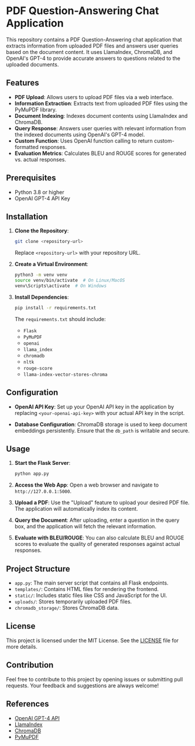# PDF Question-Answering Chat Application

This repository contains a PDF Question-Answering chat application that extracts information from uploaded PDF files and answers user queries based on the document content. It uses LlamaIndex, ChromaDB, and OpenAI's GPT-4 to provide accurate answers to questions related to the uploaded documents.

## Features

- **PDF Upload**: Allows users to upload PDF files via a web interface.
- **Information Extraction**: Extracts text from uploaded PDF files using the PyMuPDF library.
- **Document Indexing**: Indexes document contents using LlamaIndex and ChromaDB.
- **Query Response**: Answers user queries with relevant information from the indexed documents using OpenAI's GPT-4 model.
- **Custom Function**: Uses OpenAI function calling to return custom-formatted responses.
- **Evaluation Metrics**: Calculates BLEU and ROUGE scores for generated vs. actual responses.

## Prerequisites

- Python 3.8 or higher
- OpenAI GPT-4 API Key

## Installation

1. **Clone the Repository**:
    ```bash
    git clone <repository-url>
    ```
    Replace `<repository-url>` with your repository URL.

2. **Create a Virtual Environment**:
    ```bash
    python3 -m venv venv
    source venv/bin/activate  # On Linux/MacOS
    venv\Scripts\activate  # On Windows
    ```

3. **Install Dependencies**:
    ```bash
    pip install -r requirements.txt
    ```

    The `requirements.txt` should include:
    - `Flask`
    - `PyMuPDF`
    - `openai`
    - `llama_index`
    - `chromadb`
    - `nltk`
    - `rouge-score`
    - `llama-index-vector-stores-chroma`
    

## Configuration

- **OpenAI API Key**:
  Set up your OpenAI API key in the application by replacing `<your-openai-api-key>` with your actual API key in the script.

- **Database Configuration**:
  ChromaDB storage is used to keep document embeddings persistently. Ensure that the `db_path` is writable and secure.

## Usage

1. **Start the Flask Server**:
    ```bash
    python app.py
    ```

2. **Access the Web App**:
   Open a web browser and navigate to `http://127.0.0.1:5000`.

3. **Upload a PDF**:
   Use the "Upload" feature to upload your desired PDF file. The application will automatically index its content.

4. **Query the Document**:
   After uploading, enter a question in the query box, and the application will fetch the relevant information.

5. **Evaluate with BLEU/ROUGE**:
   You can also calculate BLEU and ROUGE scores to evaluate the quality of generated responses against actual responses.

## Project Structure

- `app.py`: The main server script that contains all Flask endpoints.
- `templates/`: Contains HTML files for rendering the frontend.
- `static/`: Includes static files like CSS and JavaScript for the UI.
- `uploads/`: Stores temporarily uploaded PDF files.
- `chromadb_storage/`: Stores ChromaDB data.

## License

This project is licensed under the MIT License. See the [LICENSE](LICENSE) file for more details.

## Contribution

Feel free to contribute to this project by opening issues or submitting pull requests. Your feedback and suggestions are always welcome!

## References

- [OpenAI GPT-4 API](https://platform.openai.com/docs/models/gpt-4)
- [LlamaIndex](https://llamaindex.ai/)
- [ChromaDB](https://docs.trychroma.com/)
- [PyMuPDF](https://github.com/pymupdf/PyMuPDF)

